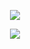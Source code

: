 <p align="center">
  <img src="https://media.giphy.com/media/yjos61Qgsy17q/giphy.gif">
</p>
<p align="center">
  <img src="https://res.cloudinary.com/dqukcyidd/image/upload/v1621125245/gitIntroGifHd_zqjddq.gif">
</p>



<!--
**ghostafbr/ghostafbr** is a ✨ _special_ ✨ repository because its `README.md` (this file) appears on your GitHub profile.

Here are some ideas to get you started:

- 🔭 I’m currently working on ...
- 🌱 I’m currently learning ...
- 👯 I’m looking to collaborate on ...
- 🤔 I’m looking for help with ...
- 💬 Ask me about ...
- 📫 How to reach me: ...
- 😄 Pronouns: ...
- ⚡ Fun fact: ...
-->
